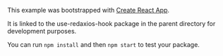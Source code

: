 This example was bootstrapped with [Create React App](https://github.com/facebook/create-react-app).

It is linked to the use-redaxios-hook package in the parent directory for development purposes.

You can run `npm install` and then `npm start` to test your package.
